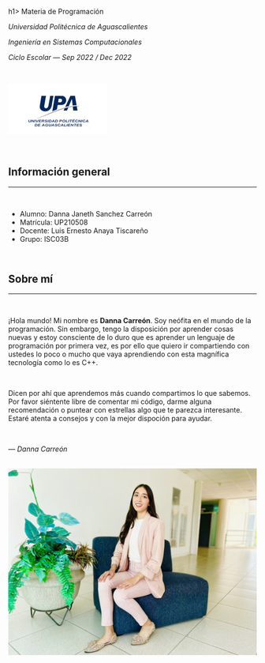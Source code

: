 h1> Materia de Programación </h1>

<p><em>Universidad Politécnica de Aguascalientes</em></p>
<p><em>Ingeniería en Sistemas Computacionales</em></p>
<p><em>Ciclo Escolar &mdash; Sep 2022 / Dec 2022</em></p>
<br />
<p><img src="./images/logoUpa.jpg" alt="My photo" width="200px"/></p>
<br />

<h2>Información general</h2>
<hr />
<br />

<ul>
      <li>Alumno: Danna Janeth Sanchez Carreón</li>
      <li>Matrícula: UP210508</li>
      <li>Docente: Luis Ernesto Anaya Tiscareño</li>
      <li>Grupo: ISC03B</li>
</ul>
<br />

<h2>Sobre mí</h2>
<hr />
<br />
<p>¡Hola mundo! Mi nombre es <strong>Danna Carreón</strong>. Soy neófita en el mundo de la programación. Sin embargo, tengo la disposición por aprender cosas nuevas y estoy consciente de lo duro que es aprender un lenguaje de programación por primera vez, es por ello que quiero ir compartiendo con ustedes lo poco o mucho que vaya aprendiendo con esta magnífica tecnología como lo es C++. </p>
<br />

<p>Dicen por ahí que aprendemos más cuando compartimos lo que sabemos. Por favor siéntente libre de comentar mi código, darme alguna recomendación o puntear con estrellas algo que te parezca interesante. Estaré atenta a consejos y con la mejor dispoción para ayudar.</p>
<br />

<p><cite>&mdash; Danna Carreón</cite></p>
<br />

<img src="./images/myPhoto.jpeg" alt="My photo" width="600px"/>


